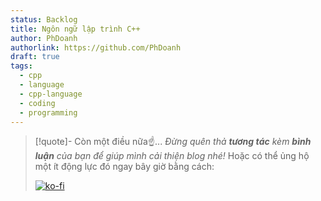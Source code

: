 ```yaml
---
status: Backlog
title: Ngôn ngữ lập trình C++
author: PhDoanh
authorlink: https://github.com/PhDoanh
draft: true
tags:
  - cpp
  - language
  - cpp-language
  - coding
  - programming
---
```



> [!quote]- Còn một điều nữa☝️...
> *Đừng quên thả **tương tác** kèm **bình luận** của bạn để giúp mình cải thiện blog nhé!* Hoặc có thể ủng hộ một ít động lực đó ngay bây giờ bằng cách:
> 
> [![ko-fi](https://ko-fi.com/img/githubbutton_sm.svg)](https://ko-fi.com/M4M111S8CI)